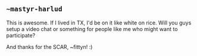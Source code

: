 ## `~mastyr-harlud`
This is awesome. If I lived in TX, I'd be on it like white on rice. Will you guys setup a video chat or something for people like me who might want to participate? 

And thanks for the SCAR, ~fittyn! :)